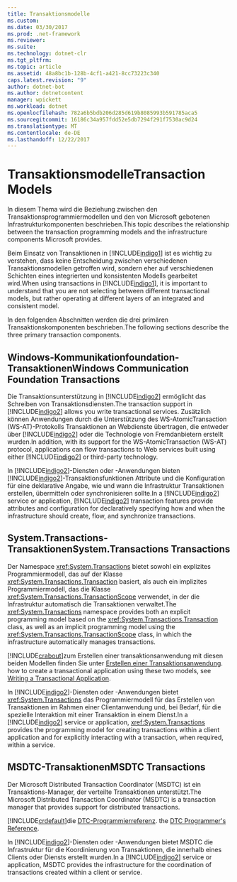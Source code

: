 ```yaml
---
title: Transaktionsmodelle
ms.custom: 
ms.date: 03/30/2017
ms.prod: .net-framework
ms.reviewer: 
ms.suite: 
ms.technology: dotnet-clr
ms.tgt_pltfrm: 
ms.topic: article
ms.assetid: 48a8bc1b-128b-4cf1-a421-8cc73223c340
caps.latest.revision: "9"
author: dotnet-bot
ms.author: dotnetcontent
manager: wpickett
ms.workload: dotnet
ms.openlocfilehash: 782a6b5bdb206d285d619b8085993b591785aca5
ms.sourcegitcommit: 16186c34a957fdd52e5db7294f291f7530ac9d24
ms.translationtype: MT
ms.contentlocale: de-DE
ms.lasthandoff: 12/22/2017
---
```

# <a name="transaction-models"></a><span data-ttu-id="9ae1e-102">Transaktionsmodelle</span><span class="sxs-lookup"><span data-stu-id="9ae1e-102">Transaction Models</span></span>
<span data-ttu-id="9ae1e-103">In diesem Thema wird die Beziehung zwischen den Transaktionsprogrammiermodellen und den von Microsoft gebotenen Infrastrukturkomponenten beschrieben.</span><span class="sxs-lookup"><span data-stu-id="9ae1e-103">This topic describes the relationship between the transaction programming models and the infrastructure components Microsoft provides.</span></span>  
  
 <span data-ttu-id="9ae1e-104">Beim Einsatz von Transaktionen in [!INCLUDE[indigo1](../../../../includes/indigo1-md.md)] ist es wichtig zu verstehen, dass keine Entscheidung zwischen verschiedenen Transaktionsmodellen getroffen wird, sondern eher auf verschiedenen Schichten eines integrierten und konsistenten Modells gearbeitet wird.</span><span class="sxs-lookup"><span data-stu-id="9ae1e-104">When using transactions in [!INCLUDE[indigo1](../../../../includes/indigo1-md.md)], it is important to understand that you are not selecting between different transactional models, but rather operating at different layers of an integrated and consistent model.</span></span>  
  
 <span data-ttu-id="9ae1e-105">In den folgenden Abschnitten werden die drei primären Transaktionskomponenten beschrieben.</span><span class="sxs-lookup"><span data-stu-id="9ae1e-105">The following sections describe the three primary transaction components.</span></span>  
  
## <a name="windows-communication-foundation-transactions"></a><span data-ttu-id="9ae1e-106">Windows-Kommunikationfoundation-Transaktionen</span><span class="sxs-lookup"><span data-stu-id="9ae1e-106">Windows Communication Foundation Transactions</span></span>  
 <span data-ttu-id="9ae1e-107">Die Transaktionsunterstützung in [!INCLUDE[indigo2](../../../../includes/indigo2-md.md)] ermöglicht das Schreiben von Transaktionsdiensten.</span><span class="sxs-lookup"><span data-stu-id="9ae1e-107">The transaction support in [!INCLUDE[indigo2](../../../../includes/indigo2-md.md)] allows you write transactional services.</span></span> <span data-ttu-id="9ae1e-108">Zusätzlich können Anwendungen durch die Unterstützung des WS-AtomicTransaction (WS-AT)-Protokolls Transaktionen an Webdienste übertragen, die entweder über [!INCLUDE[indigo2](../../../../includes/indigo2-md.md)] oder die Technologie von Fremdanbietern erstellt wurden.</span><span class="sxs-lookup"><span data-stu-id="9ae1e-108">In addition, with its support for the WS-AtomicTransaction (WS-AT) protocol, applications can flow transactions to Web services built using either [!INCLUDE[indigo2](../../../../includes/indigo2-md.md)] or third-party technology.</span></span>  
  
 <span data-ttu-id="9ae1e-109">In [!INCLUDE[indigo2](../../../../includes/indigo2-md.md)]-Diensten oder -Anwendungen bieten [!INCLUDE[indigo2](../../../../includes/indigo2-md.md)]-Transaktionsfunktionen Attribute und die Konfiguration für eine deklarative Angabe, wie und wann die Infrastruktur Transaktionen erstellen, übermitteln oder synchronisieren sollte.</span><span class="sxs-lookup"><span data-stu-id="9ae1e-109">In a [!INCLUDE[indigo2](../../../../includes/indigo2-md.md)] service or application, [!INCLUDE[indigo2](../../../../includes/indigo2-md.md)] transaction features provide attributes and configuration for declaratively specifying how and when the infrastructure should create, flow, and synchronize transactions.</span></span>  
  
## <a name="systemtransactions-transactions"></a><span data-ttu-id="9ae1e-110">System.Transactions-Transaktionen</span><span class="sxs-lookup"><span data-stu-id="9ae1e-110">System.Transactions Transactions</span></span>  
 <span data-ttu-id="9ae1e-111">Der Namespace <xref:System.Transactions> bietet sowohl ein explizites Programmiermodell, das auf der Klasse <xref:System.Transactions.Transaction> basiert, als auch ein implizites Programmiermodell, das die Klasse <xref:System.Transactions.TransactionScope> verwendet, in der die Infrastruktur automatisch die Transaktionen verwaltet.</span><span class="sxs-lookup"><span data-stu-id="9ae1e-111">The <xref:System.Transactions> namespace provides both an explicit programming model based on the <xref:System.Transactions.Transaction> class, as well as an implicit programming model using the <xref:System.Transactions.TransactionScope> class, in which the infrastructure automatically manages transactions.</span></span>  
  
 [!INCLUDE[crabout](../../../../includes/crabout-md.md)]<span data-ttu-id="9ae1e-112">zum Erstellen einer transaktionsanwendung mit diesen beiden Modellen finden Sie unter [Erstellen einer Transaktionsanwendung](http://go.microsoft.com/fwlink/?LinkId=94947).</span><span class="sxs-lookup"><span data-stu-id="9ae1e-112"> how to create a transactional application using these two models, see [Writing a Transactional Application](http://go.microsoft.com/fwlink/?LinkId=94947).</span></span>  
  
 <span data-ttu-id="9ae1e-113">In [!INCLUDE[indigo2](../../../../includes/indigo2-md.md)]-Diensten oder -Anwendungen bietet <xref:System.Transactions> das Programmiermodell für das Erstellen von Transaktionen im Rahmen einer Clientanwendung und, bei Bedarf, für die spezielle Interaktion mit einer Transaktion in einem Dienst.</span><span class="sxs-lookup"><span data-stu-id="9ae1e-113">In a [!INCLUDE[indigo2](../../../../includes/indigo2-md.md)] service or application, <xref:System.Transactions> provides the programming model for creating transactions within a client application and for explicitly interacting with a transaction, when required, within a service.</span></span>  
  
## <a name="msdtc-transactions"></a><span data-ttu-id="9ae1e-114">MSDTC-Transaktionen</span><span class="sxs-lookup"><span data-stu-id="9ae1e-114">MSDTC Transactions</span></span>  
 <span data-ttu-id="9ae1e-115">Der Microsoft Distributed Transaction Coordinator (MSDTC) ist ein Transaktions-Manager, der verteilte Transaktionen unterstützt.</span><span class="sxs-lookup"><span data-stu-id="9ae1e-115">The Microsoft Distributed Transaction Coordinator (MSDTC) is a transaction manager that provides support for distributed transactions.</span></span>  
  
 [!INCLUDE[crdefault](../../../../includes/crdefault-md.md)]<span data-ttu-id="9ae1e-116">die [DTC-Programmierreferenz](http://go.microsoft.com/fwlink/?LinkId=94948).</span><span class="sxs-lookup"><span data-stu-id="9ae1e-116"> the [DTC Programmer's Reference](http://go.microsoft.com/fwlink/?LinkId=94948).</span></span>  
  
 <span data-ttu-id="9ae1e-117">In [!INCLUDE[indigo2](../../../../includes/indigo2-md.md)]-Diensten oder -Anwendungen bietet MSDTC die Infrastruktur für die Koordinierung von Transaktionen, die innerhalb eines Clients oder Diensts erstellt wurden.</span><span class="sxs-lookup"><span data-stu-id="9ae1e-117">In a [!INCLUDE[indigo2](../../../../includes/indigo2-md.md)] service or application, MSDTC provides the infrastructure for the coordination of transactions created within a client or service.</span></span>
